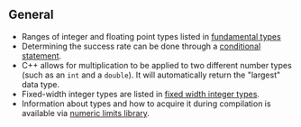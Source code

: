 ## General

- Ranges of integer and floating point types listed in [fundamental types][fundamental-types]
- Determining the success rate can be done through a [conditional statement][if-statement].
- C++ allows for multiplication to be applied to two different number types (such as an `int` and a `double`). It will automatically return the "largest" data type.
- Fixed-width integer types are listed in [fixed width integer types][fixed-width-integer-types].
- Information about types and how to acquire it during compilation is available via [numeric limits library][numeric-limits].

[fundamental-types]: https://en.cppreference.com/w/cpp/language/types
[if-statement]: https://en.cppreference.com/w/cpp/language/if
[fixed-width-integer-types]: https://en.cppreference.com/w/cpp/types/integer
[numeric-limits]: https://en.cppreference.com/w/cpp/types/numeric_limits
